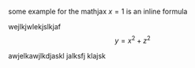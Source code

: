 some example for the mathjax
$x=1$ is an inline formula


wejlkjwlekjslkjaf
$$y=x^2 + z^2$$

awjelkawjlkdjaskl jalksfj klajsk 